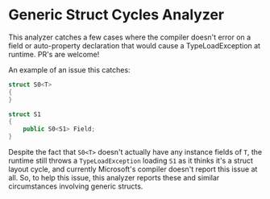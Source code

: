 # Generic Struct Cycles Analyzer
This analyzer catches a few cases where the compiler doesn't error on a field or auto-property declaration that would cause a TypeLoadException at runtime. PR's are welcome!

An example of an issue this catches:
```cs
struct S0<T>
{
}

struct S1
{
    public S0<S1> Field;
}
```
Despite the fact that `S0<T>` doesn't actually have any instance fields of `T`,
the runtime still throws a `TypeLoadException` loading `S1` as it thinks it's a struct layout cycle,
and currently Microsoft's compiler doesn't report this issue at all.
So, to help this issue, this analyzer reports these and similar circumstances involving generic structs.
